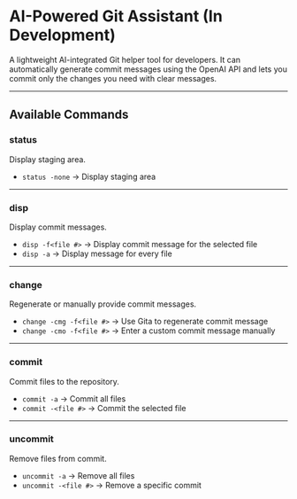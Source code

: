 # AI-Powered Git Assistant (**In Development**)
A lightweight AI-integrated Git helper tool for developers. It can automatically generate commit messages using the OpenAI API and lets you commit only the changes you need with clear messages.

---

## Available Commands

### status  
Display staging area.
- `status -none` → Display staging area

---
### disp 
Display commit messages.
- `disp -f<file #>` → Display commit message for the selected file  
- `disp -a` → Display message for every file  

---

### change  
Regenerate or manually provide commit messages.  
- `change -cmg -f<file #>` → Use Gita to regenerate commit message  
- `change -cmo -f<file #>` → Enter a custom commit message manually  

---

### commit  
Commit files to the repository.  
- `commit -a` → Commit all files  
- `commit -<file #>` → Commit the selected file  

---

### uncommit  
Remove files from commit.  
- `uncommit -a` → Remove all files  
- `uncommit -<file #>` → Remove a specific commit 
